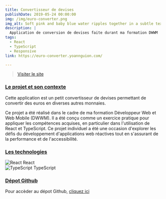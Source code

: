 ```yaml
---
title: Convertisseur de devises
publishDate: 2019-05-24 00:00:00
img: /img/euro-converter.png
img_alt: Soft pink and baby blue water ripples together in a subtle texture.
description: |
  Application de conversion de devises faite durant ma formation DWWM
tags:
  - React
  - TypeScript
  - Responsive
link: https://euro-converter.yoannguion.com/

---
```


> <a href="https://euro-converter.yoannguion.com/" target=_blank>Visiter le site</a>

### <ins>Le projet et son contexte</ins>

Cette application est un petit convertisseur de devises permettant de convertir des euros en diverses autres monnaies.

Ce projet a été réalisé dans le cadre de ma formation Développeur Web et Web Mobile (DWWM). Il a été conçu comme un exercice pratique pour appliquer les compétences acquises, en particulier dans l'utilisation de React et TypeScript. Ce projet individuel a été une occasion d'explorer les défis du développement d'applications web réactives tout en s'assurant de la performance et de l'accessibilité.

### <ins>Les technologies</ins>

![React](/svg/react.svg) React  
![TypeScript](/svg/typescript.svg) TypeScript

### <ins>Dépot Github</ins>

Pour accèder au dépot Github, <a href="https://github.com/Yoann-Guion/euro-converter" target=_blank>cliquez ici</a>

